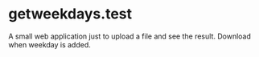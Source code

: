 # getweekdays.test
A small web application just to upload a file and see the result. Download when weekday is added.
